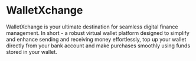 # WalletXchange
WalletXchange is your ultimate destination for seamless digital finance management. In short - a robust virtual wallet platform designed to simplify and enhance sending and receiving money effortlessly, top up your wallet directly from your bank account and make purchases smoothly using funds stored in your wallet. 
